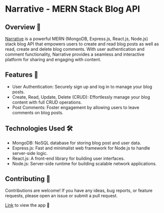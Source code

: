 # Narrative - MERN Stack Blog API
## Overview 📝

[Narrative](https://narrative-blog.onrender.com) is a powerful MERN (MongoDB, Express.js, React.js, Node.js) stack blog API that empowers users to create and read blog posts as well as read, create and delete blog comments. With user authentication and comment functionality, Narrative provides a seamless and interactive platform for sharing and engaging with content.

## Features 🚀

- User Authentication: Securely sign up and log in to manage your blog posts.
- Create, Read, Update, Delete (CRUD): Effortlessly manage your blog content with full CRUD operations.
- Post Comments: Foster engagement by allowing users to leave comments on blog posts.

## Technologies Used 🛠️

- MongoDB: NoSQL database for storing blog post and user data.
- Express.js: Fast and minimalist web framework for Node.js to handle server-side logic.
- React.js: A front-end library for building user interfaces.
- Node.js: Server-side runtime for building scalable network applications.

## Contributing 🤝

Contributions are welcome! If you have any ideas, bug reports, or feature requests, please open an issue or submit a pull request.

[Link](https://narrative-blog.onrender.com) to view the app 🚀
